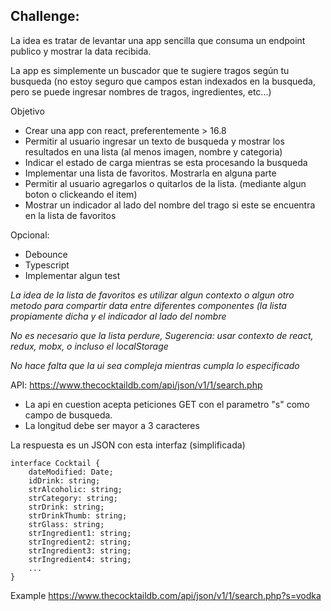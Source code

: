 ## Challenge:
La idea es tratar de levantar una app sencilla que consuma un endpoint publico y mostrar la data recibida.

La app es simplemente un buscador que te sugiere tragos según tu busqueda (no estoy seguro que campos estan
indexados en la busqueda, pero se puede ingresar nombres de tragos, ingredientes, etc...)

Objetivo
- Crear una app con react, preferentemente > 16.8
- Permitir al usuario ingresar un texto de busqueda y mostrar los resultados en una lista (al menos imagen, nombre y categoria)
- Indicar el estado de carga mientras se esta procesando la busqueda
- Implementar una lista de favoritos. Mostrarla en alguna parte
- Permitir al usuario agregarlos o quitarlos de la lista. (mediante algun boton o clickeando el item)
- Mostrar un indicador al lado del nombre del trago si este se encuentra en la lista de favoritos

Opcional:
- Debounce
- Typescript
- Implementar algun test

*La idea de la lista de favoritos es utilizar algun contexto o algun otro metodo para compartir
data entre diferentes componentes (la lista propiamente dicha y el indicador al lado del nombre*

*No es necesario que la lista perdure, Sugerencia: usar contexto de react, redux, mobx, o incluso
el localStorage*

*No hace falta que la ui sea compleja mientras cumpla lo especificado*

API:
https://www.thecocktaildb.com/api/json/v1/1/search.php

- La api en cuestion acepta peticiones GET con el parametro "s" como campo de busqueda.
- La longitud debe ser mayor a 3 caracteres

La respuesta es un JSON con esta interfaz (simplificada)
~~~
interface Cocktail {
    dateModified: Date;
    idDrink: string;
    strAlcoholic: string;
    strCategory: string;
    strDrink: string;
    strDrinkThumb: string;
    strGlass: string;
    strIngredient1: string;
    strIngredient2: string;
    strIngredient3: string;
    strIngredient4: string;
    ...
}
~~~

Example
https://www.thecocktaildb.com/api/json/v1/1/search.php?s=vodka

